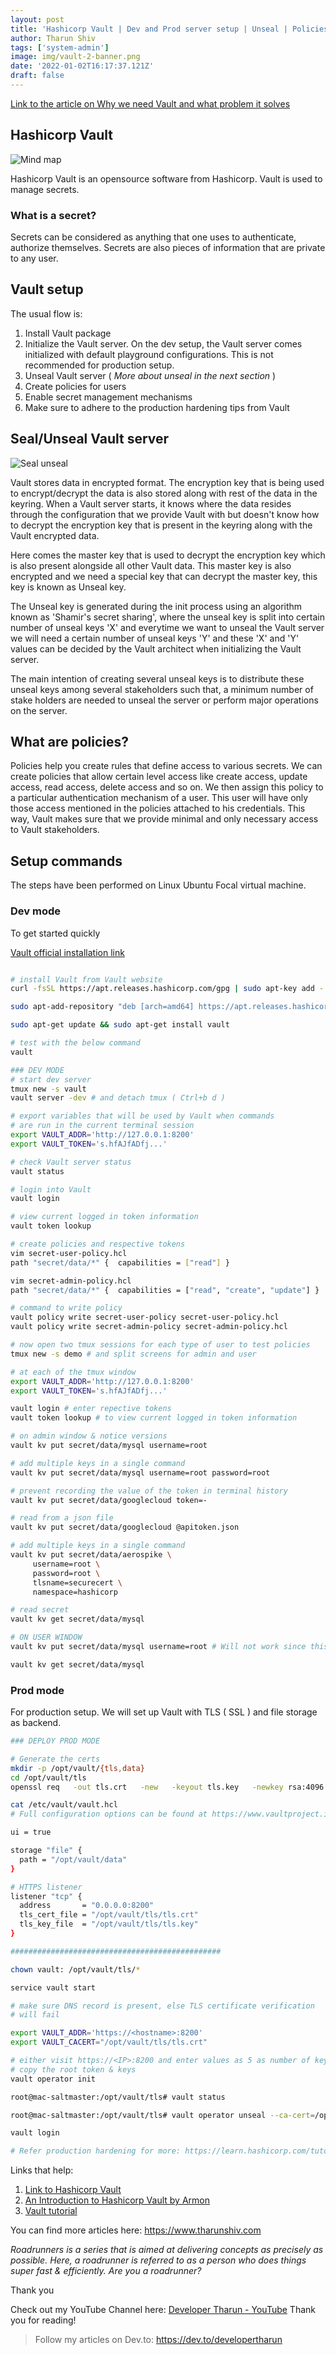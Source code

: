 ```yaml
---
layout: post
title: 'Hashicorp Vault | Dev and Prod server setup | Unseal | Policies | TLS setup'
author: Tharun Shiv
tags: ['system-admin']
image: img/vault-2-banner.png
date: '2022-01-02T16:17:37.121Z'
draft: false
---
```


[Link to the article on Why we need Vault and what problem it solves](https://www.tharunshiv.com/vault-intro)

## Hashicorp Vault

![Mind map](https://dev-to-uploads.s3.amazonaws.com/uploads/articles/x0kjzc4ogayfv3gjo38p.PNG)

Hashicorp Vault is an opensource software from Hashicorp. Vault is used to manage secrets. 

### What is a secret? 
Secrets can be considered as anything that one uses to authenticate, authorize themselves. Secrets are also pieces of information that are private to any user. 

## Vault setup 

The usual flow is:

1. Install Vault package
2. Initialize the Vault server. On the dev setup, the Vault server comes initialized with default playground configurations. This is not recommended for production setup. 
3. Unseal Vault server ( _More about unseal in the next section_ )
4. Create policies for users
5. Enable secret management mechanisms
6. Make sure to adhere to the production hardening tips from Vault

## Seal/Unseal Vault server

![Seal unseal](https://dev-to-uploads.s3.amazonaws.com/uploads/articles/ruk9cbd4fraopcei85rr.png)

Vault stores data in encrypted format. The encryption key that is being used to encrypt/decrypt the data is also stored along with rest of the data in the keyring. When a Vault server starts, it knows where the data resides through the configuration that we provide Vault with but doesn't know how to decrypt the encryption key that is present in the keyring along with the Vault encrypted data.

Here comes the master key that is used to decrypt the encryption key which is also present alongside all other Vault data. This master key is also encrypted and we need a special key that can decrypt the master key, this key is known as Unseal key.

The Unseal key is generated during the init process using an algorithm known as 'Shamir's secret sharing', where the unseal key is split into certain number of unseal keys 'X' and everytime we want to unseal the Vault server we will need a certain number of unseal keys 'Y' and these 'X' and 'Y' values can be decided by the Vault architect when initializing the Vault server. 

The main intention of creating several unseal keys is to distribute these unseal keys among several stakeholders such that, a minimum number of stake holders are needed to unseal the server or perform major operations on the server.

## What are policies?

Policies help you create rules that define access to various secrets. We can create policies that allow certain level access like create access, update access, read access, delete access and so on. We then assign this policy to a particular authentication mechanism of a user. This user will have only those access mentioned in the policies attached to his credentials. This way, Vault makes sure that we provide minimal and only necessary access to Vault stakeholders.

## Setup commands
The steps have been performed on Linux Ubuntu Focal virtual machine.

### Dev mode 

To get started quickly

[Vault official installation link](https://learn.hashicorp.com/tutorials/vault/getting-started-install?in=vault/getting-started#install-vault)

```bash

# install Vault from Vault website
curl -fsSL https://apt.releases.hashicorp.com/gpg | sudo apt-key add -

sudo apt-add-repository "deb [arch=amd64] https://apt.releases.hashicorp.com $(lsb_release -cs) main"

sudo apt-get update && sudo apt-get install vault

# test with the below command
vault

### DEV MODE
# start dev server
tmux new -s vault
vault server -dev # and detach tmux ( Ctrl+b d )

# export variables that will be used by Vault when commands 
# are run in the current terminal session
export VAULT_ADDR='http://127.0.0.1:8200'
export VAULT_TOKEN='s.hfAJfADfj...'

# check Vault server status
vault status

# login into Vault
vault login

# view current logged in token information
vault token lookup

# create policies and respective tokens
vim secret-user-policy.hcl
path "secret/data/*" {  capabilities = ["read"] }

vim secret-admin-policy.hcl
path "secret/data/*" {  capabilities = ["read", "create", "update"] }

# command to write policy
vault policy write secret-user-policy secret-user-policy.hcl
vault policy write secret-admin-policy secret-admin-policy.hcl

# now open two tmux sessions for each type of user to test policies
tmux new -s demo # and split screens for admin and user

# at each of the tmux window
export VAULT_ADDR='http://127.0.0.1:8200'
export VAULT_TOKEN='s.hfAJfADfj...'

vault login # enter repective tokens
vault token lookup # to view current logged in token information

# on admin window & notice versions
vault kv put secret/data/mysql username=root

# add multiple keys in a single command 
vault kv put secret/data/mysql username=root password=root

# prevent recording the value of the token in terminal history
vault kv put secret/data/googlecloud token=-

# read from a json file
vault kv put secret/data/googlecloud @apitoken.json

# add multiple keys in a single command 
vault kv put secret/data/aerospike \
     username=root \
     password=root \
     tlsname=securecert \
     namespace=hashicorp

# read secret
vault kv get secret/data/mysql

# ON USER WINDOW
vault kv put secret/data/mysql username=root # Will not work since this user does not have privileges

vault kv get secret/data/mysql

```

### Prod mode

For production setup. We will set up Vault with TLS ( SSL ) and file storage as backend.

```bash
### DEPLOY PROD MODE

# Generate the certs
mkdir -p /opt/vault/{tls,data}
cd /opt/vault/tls
openssl req   -out tls.crt   -new   -keyout tls.key   -newkey rsa:4096   -nodes   -sha256   -x509   -subj "/O=HashiCorp/CN=Vault"   -addext "subjectAltName = IP:<loopbackIP>,DNS:<host>"   -days 3650

cat /etc/vault/vault.hcl
# Full configuration options can be found at https://www.vaultproject.io/docs/configuration

ui = true

storage "file" {
  path = "/opt/vault/data"
}

# HTTPS listener
listener "tcp" {
  address       = "0.0.0.0:8200"
  tls_cert_file = "/opt/vault/tls/tls.crt"
  tls_key_file  = "/opt/vault/tls/tls.key"
}

###############################################

chown vault: /opt/vault/tls/*

service vault start

# make sure DNS record is present, else TLS certificate verification
# will fail

export VAULT_ADDR='https://<hostname>:8200'
export VAULT_CACERT="/opt/vault/tls/tls.crt"

# either visit https://<IP>:8200 and enter values as 5 as number of keys and 3 keys needed to unseal or regenerate keys
# copy the root token & keys
vault operator init

root@mac-saltmaster:/opt/vault/tls# vault status

root@mac-saltmaster:/opt/vault/tls# vault operator unseal --ca-cert=/opt/vault/tls/tls.crt

vault login

# Refer production hardening for more: https://learn.hashicorp.com/tutorials/vault/production-hardening
```

Links that help:
1. [Link to Hashicorp Vault](https://www.vaultproject.io)
2. [An Introduction to Hashicorp Vault by Armon](https://www.youtube.com/watch?v=VYfl-DpZ5wM)
3. [Vault tutorial](https://learn.hashicorp.com/vault)

You can find more articles here: https://www.tharunshiv.com

_Roadrunners is a series that is aimed at delivering concepts as precisely as possible. Here, a roadrunner is referred to as a person who does things super fast & efficiently. Are you a roadrunner?_

Thank you

Check out my YouTube Channel here: <a href="https://www.youtube.com/c/developerTharun">Developer Tharun - YouTube</a> Thank you for reading!

> Follow my articles on Dev.to: https://dev.to/developertharun